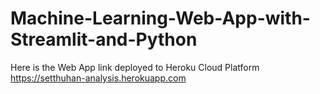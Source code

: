 # Machine-Learning-Web-App-with-Streamlit-and-Python
Here is the Web App link deployed to Heroku Cloud Platform
https://setthuhan-analysis.herokuapp.com
